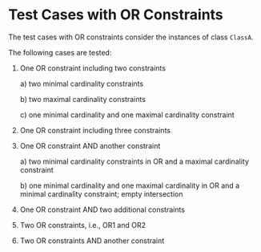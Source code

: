 # Test Cases with OR Constraints

The test cases with OR constraints consider the instances of class `ClassA`.

The following cases are tested:
1. One OR constraint including two constraints

   a) two minimal cardinality constraints

   b) two maximal cardinality constraints

   c) one minimal cardinality and one maximal cardinality constraint

2. One OR constraint including three constraints

3. One OR constraint AND another constraint

   a) two minimal cardinality constraints in OR and a maximal cardinality constraint

   b) one minimal cardinality and one maximal cardinality in OR and a minimal cardinality constraint; empty intersection

4. One OR constraint AND two additional constraints

5. Two OR constraints, i.e., OR1 and OR2

6. Two OR constraints AND another constraint